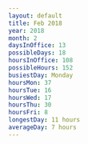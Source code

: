 ```yaml
---
layout: default
title: Feb 2018
year: 2018
month: 2
daysInOffice: 13
possibleDays: 18
hoursInOffice: 108
possibleHours: 152
busiestDay: Monday
hoursMon: 37
hoursTue: 16
hoursWed: 17
hoursThu: 30
hoursFri: 8
longestDay: 11 hours
averageDay: 7 hours
---
```

